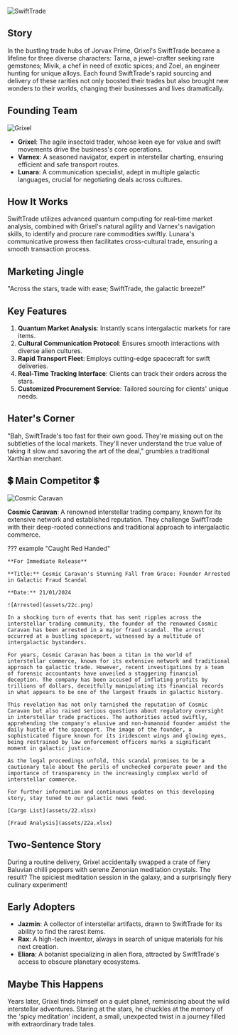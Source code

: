 ![SwiftTrade](assets/22.png)

## Story

In the bustling trade hubs of Jorvax Prime, Grixel's SwiftTrade became a lifeline for three diverse characters: Tarna, a jewel-crafter seeking rare gemstones; Mivik, a chef in need of exotic spices; and Zoel, an engineer hunting for unique alloys. Each found SwiftTrade's rapid sourcing and delivery of these rarities not only boosted their trades but also brought new wonders to their worlds, changing their businesses and lives dramatically.

## Founding Team

![Grixel](assets/22b.png)

- **Grixel**: The agile insectoid trader, whose keen eye for value and swift movements drive the business's core operations.
- **Varnex**: A seasoned navigator, expert in interstellar charting, ensuring efficient and safe transport routes.
- **Lunara**: A communication specialist, adept in multiple galactic languages, crucial for negotiating deals across cultures.

## How It Works

SwiftTrade utilizes advanced quantum computing for real-time market analysis, combined with Grixel's natural agility and Varnex's navigation skills, to identify and procure rare commodities swiftly. Lunara's communicative prowess then facilitates cross-cultural trade, ensuring a smooth transaction process.

## Marketing Jingle

"Across the stars, trade with ease; SwiftTrade, the galactic breeze!"

## Key Features

1. **Quantum Market Analysis**: Instantly scans intergalactic markets for rare items.
2. **Cultural Communication Protocol**: Ensures smooth interactions with diverse alien cultures.
3. **Rapid Transport Fleet**: Employs cutting-edge spacecraft for swift deliveries.
4. **Real-Time Tracking Interface**: Clients can track their orders across the stars.
5. **Customized Procurement Service**: Tailored sourcing for clients' unique needs.

## Hater's Corner

"Bah, SwiftTrade's too fast for their own good. They're missing out on the subtleties of the local markets. They'll never understand the true value of taking it slow and savoring the art of the deal," grumbles a traditional Xarthian merchant.

## 💲 Main Competitor 💲

![Cosmic Caravan](assets/22a.png)

**Cosmic Caravan**: A renowned interstellar trading company, known for its extensive network and established reputation. They challenge SwiftTrade with their deep-rooted connections and traditional approach to intergalactic commerce.

??? example "Caught Red Handed"

    **For Immediate Release**

    **Title:** Cosmic Caravan's Stunning Fall from Grace: Founder Arrested in Galactic Fraud Scandal

    **Date:** 21/01/2024

    ![Arrested](assets/22c.png)

    In a shocking turn of events that has sent ripples across the interstellar trading community, the founder of the renowned Cosmic Caravan has been arrested in a major fraud scandal. The arrest occurred at a bustling spaceport, witnessed by a multitude of intergalactic bystanders.

    For years, Cosmic Caravan has been a titan in the world of interstellar commerce, known for its extensive network and traditional approach to galactic trade. However, recent investigations by a team of forensic accountants have unveiled a staggering financial deception. The company has been accused of inflating profits by trillions of dollars, deceitfully manipulating its financial records in what appears to be one of the largest frauds in galactic history.

    This revelation has not only tarnished the reputation of Cosmic Caravan but also raised serious questions about regulatory oversight in interstellar trade practices. The authorities acted swiftly, apprehending the company's elusive and non-humanoid founder amidst the daily hustle of the spaceport. The image of the founder, a sophisticated figure known for its iridescent wings and glowing eyes, being restrained by law enforcement officers marks a significant moment in galactic justice.

    As the legal proceedings unfold, this scandal promises to be a cautionary tale about the perils of unchecked corporate power and the importance of transparency in the increasingly complex world of interstellar commerce.

    For further information and continuous updates on this developing story, stay tuned to our galactic news feed.

    [Cargo List](assets/22.xlsx)

    [Fraud Analysis](assets/22a.xlsx)

## Two-Sentence Story

During a routine delivery, Grixel accidentally swapped a crate of fiery Baluvian chilli peppers with serene Zenonian meditation crystals. The result? The spiciest meditation session in the galaxy, and a surprisingly fiery culinary experiment!

## Early Adopters

- **Jazmin**: A collector of interstellar artifacts, drawn to SwiftTrade for its ability to find the rarest items.
- **Rax**: A high-tech inventor, always in search of unique materials for his next creation.
- **Eliara**: A botanist specializing in alien flora, attracted by SwiftTrade's access to obscure planetary ecosystems.

## Maybe This Happens

Years later, Grixel finds himself on a quiet planet, reminiscing about the wild interstellar adventures. Staring at the stars, he chuckles at the memory of the 'spicy meditation' incident, a small, unexpected twist in a journey filled with extraordinary trade tales.
